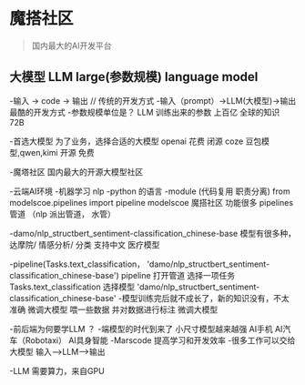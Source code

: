 # 魔搭社区
 >国内最大的AI开发平台
## 大模型 LLM large(参数规模) language model
-输入 -> code -> 输出 // 传统的开发方式
-输入（prompt）->LLM(大模型)->输出 最酷的开发方式
-参数规模单位是？ LLM 训练出来的参数 上百亿 全球的知识  72B


-首选大模型
  为了业务，选择合适的大模型
  openai 花费 闭源 
  coze 豆包模型,qwen,kimi 开源 免费

-魔塔社区
  国内最大的开源大模型社区

-云端AI环境
-机器学习 nlp
-python 的语言
  -module (代码复用 职责分离)
   from modelscoe.pipelines import pipeline
   modelscoe 魔搭社区  功能很多 pipelines 管道 （nlp 派出管道， 水管）

-damo/nlp_structbert_sentiment-classification_chinese-base
 模型有很多种，达摩院/ 情感分析/ 分类 支持中文
 医疗模型 

-pipeline(Tasks.text_classification，
   'damo/nlp_structbert_sentiment-classification_chinese-base')
  pipeline 打开管道
  选择一项任务 Tasks.text_classification
  选择模型 'damo/nlp_structbert_sentiment-classification_chinese-base'
-模型训练完后就不成长了，新的知识没有，不太准确
 微调大模型 喂一些数据 并对数据进行标注 微调大模型

-前后端为何要学LLM ？
 -端模型的时代到来了
 小尺寸模型越来越强 AI手机 AI汽车（Robotaxi） AI具身智能
 -Marscode 提高学习和开发效率
 -很多工作可以交给大模型
  输入——>LLM——>输出

-LLM 需要算力，来自GPU
